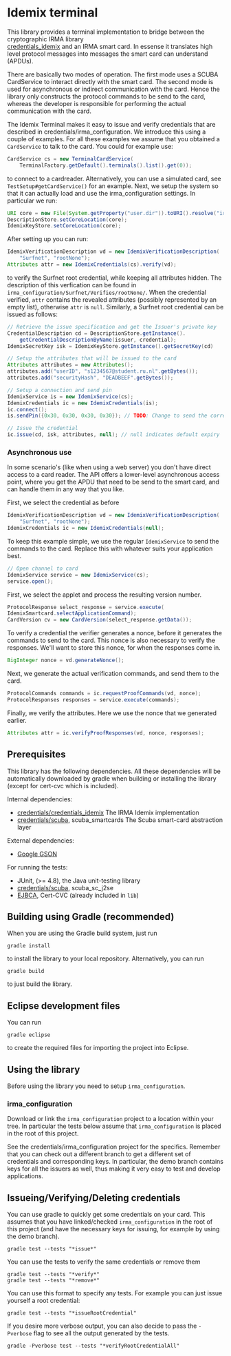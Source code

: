 # Idemix terminal

This library provides a terminal implementation to bridge between the cryptographic IRMA library  
[credentials_idemix](https://github.com/credentials/credentials_idemix) and an IRMA smart card. In essense it translates high level protocol messages into messages the smart card can understand (APDUs).

There are basically two modes of operation. The first mode uses a SCUBA CardService to interact
directly with the smart card. The second mode is used for asynchronous or indirect communication with the card. Hence the library only constructs the protocol commands to be send to the card, whereas the developer is responsible for performing the actual communication with the card.

The Idemix Terminal makes it easy to issue and verify credentials that are described in credentials/irma_configuration. We introduce this using a couple of examples. For all these examples we assume that you obtained a `CardService` to talk to the card. You could for example use:

```Java
CardService cs = new TerminalCardService(
    TerminalFactory.getDefault().terminals().list().get(0));
```

to connect to a cardreader. Alternatively, you can use a simulated card, see `TestSetup#getCardService()` for an example. Next, we setup the system so that it can actually load and use the irma_configuration settings. In particular we run:

```Java
URI core = new File(System.getProperty("user.dir")).toURI().resolve("irma_configuration/");
DescriptionStore.setCoreLocation(core);
IdemixKeyStore.setCoreLocation(core);
```

After setting up you can run:

```Java
IdemixVerificationDescription vd = new IdemixVerificationDescription(
    "Surfnet", "rootNone");
Attributes attr = new IdemixCredentials(cs).verify(vd);
```

to verify the Surfnet root credential, while keeping all attributes hidden. The description of this verfication can be found in `irma_configuration/Surfnet/Verifies/rootNone/`. When the credential verified, `attr` contains the revealed attributes (possibly represented by an empty list), otherwise `attr` is `null`. Similarly, a Surfnet root credential can be issued as follows: 

```Java
// Retrieve the issue specification and get the Issuer's private key
CredentialDescription cd = DescriptionStore.getInstance().
    getCredentialDescriptionByName(issuer, credential);
IdemixSecretKey isk = IdemixKeyStore.getInstance().getSecretKey(cd)

// Setup the attributes that will be issued to the card
Attributes attributes = new Attributes();
attributes.add("userID", "s1234567@student.ru.nl".getBytes());
attributes.add("securityHash", "DEADBEEF".getBytes());

// Setup a connection and send pin
IdemixService is = new IdemixService(cs);
IdemixCredentials ic = new IdemixCredentials(is);
ic.connect();
is.sendPin({0x30, 0x30, 0x30, 0x30}); // TODO: Change to send the correct pin.

// Issue the credential
ic.issue(cd, isk, attributes, null); // null indicates default expiry
```

### Asynchronous use

In some scenario's (like when using a web server) you don't have direct access to a card reader. The API offers a lower-level asynchronous access point, where you get the APDU that need to be send to the smart card, and can handle them in any way that you like.

First, we select the credential as before

```Java
IdemixVerificationDescription vd = new IdemixVerificationDescription(
    "Surfnet", "rootNone");
IdemixCredentials ic = new IdemixCredentials(null);
```

To keep this example simple, we use the regular `IdemixService` to send the commands to the card. Replace this with whatever suits your application best.

```Java
// Open channel to card
IdemixService service = new IdemixService(cs);
service.open();
```

First, we select the applet and process the resulting version number.

```Java
ProtocolResponse select_response = service.execute(
IdemixSmartcard.selectApplicationCommand);
CardVersion cv = new CardVersion(select_response.getData());
```

To verify a credential the verifier generates a nonce, before it generates the commands to send to the card. This nonce is also necessary to verify the responses. We'll want to store this nonce, for when the responses come in.

```Java
BigInteger nonce = vd.generateNonce();
```

Next, we generate the actual verification commands, and send them to the card.

```Java
ProtocolCommands commands = ic.requestProofCommands(vd, nonce);
ProtocolResponses responses = service.execute(commands);
```
                
Finally, we verify the attributes. Here we use the nonce that we generated earlier.

```Java
Attributes attr = ic.verifyProofResponses(vd, nonce, responses);
```

## Prerequisites

This library has the following dependencies.  All these dependencies will be automatically downloaded by gradle when building or installing the library (except for cert-cvc which is included).

Internal dependencies:

 * [credentials/credentials_idemix](https://github.com/credentials/credentials_idemix) The IRMA Idemix implementation
 * [credentials/scuba](https://github.com/credentials/scuba/), scuba_smartcards The Scuba smart-card abstraction layer

External dependencies:

 * [Google GSON](https://code.google.com/p/google-gson/)

For running the tests:

 * JUnit,  (>= 4.8), the Java unit-testing library
 * [credentials/scuba](https://github.com/credentials/scuba/), scuba_sc_j2se
 * [EJBCA](http://www.ejbca.org/), Cert-CVC (already included in `lib`)

## Building using Gradle (recommended)

When you are using the Gradle build system, just run

    gradle install

to install the library to your local repository. Alternatively, you can run

    gradle build

to just build the library.

## Eclipse development files

You can run

    gradle eclipse

to create the required files for importing the project into Eclipse.

## Using the library

Before using the library you need to setup `irma_configuration`.

### irma_configuration

Download or link the `irma_configuration` project to a location within your tree. In particular the tests below assume that `irma_configuration` is placed in the root of this project.

See the credentials/irma_configuration project for the specifics. Remember that you can check out a different branch to get a different set of credentials and corresponding keys. In particular, the demo branch contains keys for all the issuers as well, thus making it very easy to test and develop applications.

## Issueing/Verifying/Deleting credentials

You can use gradle to quickly get some credentials on your card. This assumes that you have linked/checked `irma_configuration` in the root of this project (and have the necessary keys for issuing, for example by using the demo branch).

    gradle test --tests "*issue*"

You can use the tests to verify the same credentials or remove them

    gradle test --tests "*verify*"
    gradle test --tests "*remove*"

You can use this format to specify any tests. For example you can just issue yourself a root credential:

    gradle test --tests "*issueRootCredential"

If you desire more verbose output, you can also decide to pass the `-Pverbose` flag to see all the output generated by the tests.

    gradle -Pverbose test --tests "*verifyRootCredentialAll"
